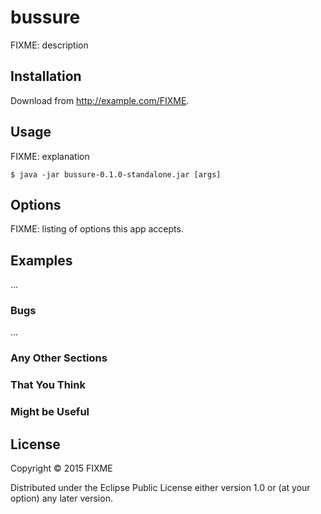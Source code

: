 # bussure

FIXME: description

## Installation

Download from http://example.com/FIXME.

## Usage

FIXME: explanation

    $ java -jar bussure-0.1.0-standalone.jar [args]

## Options

FIXME: listing of options this app accepts.

## Examples

...

### Bugs

...

### Any Other Sections
### That You Think
### Might be Useful

## License

Copyright © 2015 FIXME

Distributed under the Eclipse Public License either version 1.0 or (at
your option) any later version.
